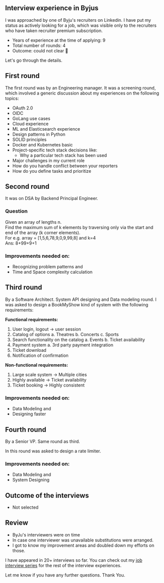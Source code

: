 ## Interview experience in Byjus

I was approached by one of Byju's recruiters on Linkedin. I have put my status as actively looking for a job, which was visible only to the recruiters who have taken recruiter premium subscription.  

- Years of experience at the time of applying: 9
- Total number of rounds: 4
- Outcome: could not clear 🙂

Let's go through the details.

## First round

The first round was by an Engineering manager. It was a screening round, which involved a generic discussion about my experiences on the following topics:


- OAuth 2.0
- OIDC
- GoLang use cases
- Cloud experience
- ML and Elasticsearch experience
- Design patterns in Python
- SOLID principles
- Docker and Kubernetes basic
- Project-specific tech stack decisions like:
  - Why a particular tech stack has been used
- Major challenges in my current role
- How do you handle conflict between your reporters
- How do you define tasks and prioritize

## Second round

It was on DSA by Backend Principal Engineer.

### Question

Given an array of lengths n.  
Find the maximum sum of k elements by traversing only via the start and end of the array (k corner elements).  
For e.g. array = [1,5,6,78,9,0,9,99,8] and k=4  
Ans: 8+99+9+1

### Improvements needed on:

- Recognizing problem patterns and
- Time and Space complexity calculation

## Third round

By a Software Architect. System API designing and Data modeling round.
I was asked to design a BookMyShow kind of system with the following requirements:

**Functional requirements:**
1. User login, logout -> user session
2. Catalog of options
	a. Theatres
	b. Concerts
	c. Sports
3. Search functionality on the catalog
	a. Events
	b. Ticket availability
4. Payment system
	a. 3rd party payment integration
5. Ticket download
6. Notification of confirmation
 
**Non-functional requirements:**
1. Large scale system -> Multiple cities
2. Highly available -> Ticket availability
3. Ticket booking -> Highly consistent

### Improvements needed on:

- Data Modeling and
- Designing faster

## Fourth round

By a Senior VP. Same round as third.

In this round was asked to design a rate limiter.

### Improvements needed on:

- Data Modeling and
- System Designing

## Outcome of the interviews

- Not selected

## Review

- ByJu's interviewers were on time 
- In case one interviewer was unavailable substitutions were arranged.
- I got to know my improvement areas and doubled down my efforts on those.

I have appeared in 20+ interviews so far. You can check out my [job interview series](https://blog.soumendrak.com/series/job-interview) for the rest of the interview experiences.

Let me know if you have any further questions. Thank You.
